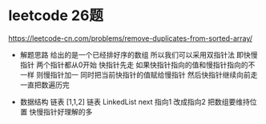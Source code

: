 # leetcode 26题
https://leetcode-cn.com/problems/remove-duplicates-from-sorted-array/

- 解题思路
    给出的是一个已经排好序的数组 所以我们可以采用双指针法 
    即快慢指针 两个指针都从0开始 快指针先走 如果快指针指向的值和慢指针指向的不一样
    则慢指针加一 同时把当前快指针的值赋给慢指针 然后快指针继续向前走 一直把数遍历完

- 数据结构 链表 [1,1,2] 链表 LinkedList next 指向1 改成指向2
    把数组要维持位置 快慢指针好理解的多